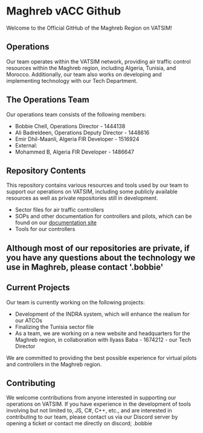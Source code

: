 # Maghreb vACC Github

Welcome to the Official GitHub of the Maghreb Region on VATSIM!

## Operations

Our team operates within the VATSIM network, providing air traffic control resources within the Maghreb region, including Algeria, Tunisia, and Morocco. Additionally, our team also works on developing and implementing technology with our Tech Department.

## The Operations Team

Our operations team consists of the following members:

- Bobbie Chell, Operations Director - 1444138
- Ali Badreldeen, Operations Deputy Director - 1448616
- Emir Dhil-Maanli, Algeria FIR Developer - 1516924
- External:
- Mohammed B, Algeria FIR Developer - 1486647

## Repository Contents

This repository contains various resources and tools used by our team to support our operations on VATSIM, including some publicly available resources as well as private repositories still in development.

- Sector files for air traffic controllers
- SOPs and other documentation for controllers and pilots, which can be found on our [documentation site](https://docs.vatsim.ma/)
- Tools for our controllers

## Although most of our repositories are private, if you have any questions about the technology we use in Maghreb, please contact '.bobbie'

## Current Projects

Our team is currently working on the following projects:

- Development of the INDRA system, which will enhance the realism for our ATCOs
- Finalizing the Tunisia sector file
- As a team, we are working on a new website and headquarters for the Maghreb region, in collaboration with Ilyass Baba - 1674212 - our Tech Director 

We are committed to providing the best possible experience for virtual pilots and controllers in the Maghreb region.

## Contributing

We welcome contributions from anyone interested in supporting our operations on VATSIM. If you have experience in the development of tools involving but not limited to, JS, C#, C++, etc., and are interested in contributing to our team, please contact us via our Discord server by opening a ticket or contact me directly on discord; .bobbie
